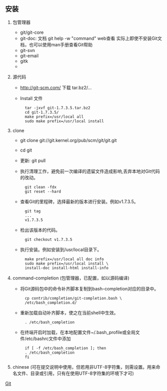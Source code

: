 ## 安装

1. 包管理器

    - git/git-core
    - git-doc: 文档    git help -w "command"  web查看 实际上即使不安装Git文档，也可以使用man手册查看Git帮助
    - git-svn 
    - git-email
    - gitk
    -


2. 源代码

    - http://git-scm.com/ 下载 tar.bz2/...
    - Install 文件

            tar -jxvf git-1.7.3.5.tar.bz2
            cd git-1.7.3.5/
            make prefix=/usr/local all
            sudo make prefix=/usr/local install


3. clone

    - git clone git://git.kernel.org/pub/scm/git/git.git
    - cd git
    - 更新: git pull
    - 执行清理工作，避免前一次编译的遗留文件造成影响,丢弃本地对Git代码的改动。

            git clean -fdx
            git reset --hard

    - 查看Git的里程碑，选择最新的版本进行安装。例如v1.7.3.5。

            git tag
            ...
            v1.7.3.5

    - 检出该版本的代码。

            git checkout v1.7.3.5

    - 执行安装。例如安装到/usr/local目录下。

            make prefix=/usr/local all doc info
            sudo make prefix=/usr/local install \
            install-doc install-html install-info


4. command-completion (包管理器，已配置，如以源码编译)


    - 将Git源码包中的命令补齐脚本复制到bash-completion对应的目录中。

            cp contrib/completion/git-completion.bash \
            /etc/bash_completion.d/

    - 重新加载自动补齐脚本，使之在当前shell中生效。

            . /etc/bash_completion

    - 在终端开启时加载，在本地配置文件~/.bash_profile或全局文件/etc/bashrc文件中添加

            if [ -f /etc/bash_completion ]; then
            . /etc/bash_completion
            fi


5. chinese (可在提交说明中使用，但若用非UTF-8字符集，则需设置。用来命名文件、目录或引用，只有在使用UTF-8字符集的环境下才可)

[Git](http://www.worldhello.net/gotgit/01-meet-git/035-install-on-linux.html)

 
